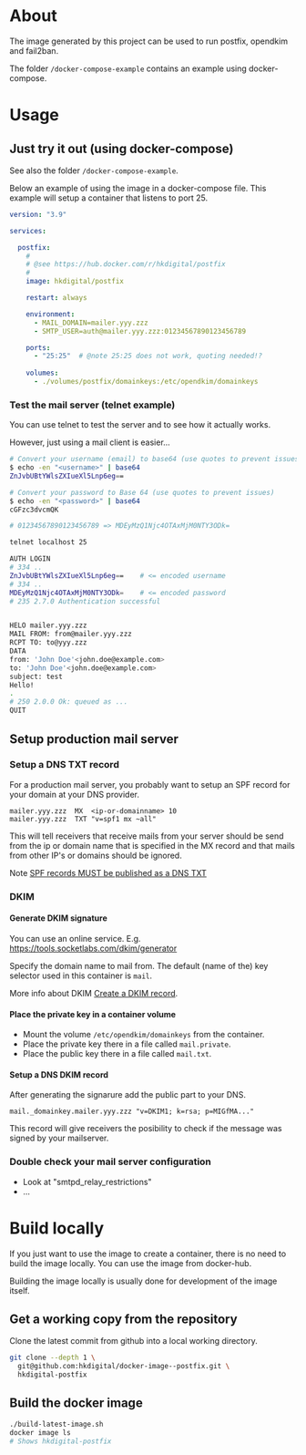 
# About

The image generated by this project can be used to run postfix, 
opendkim and fail2ban.


The folder `/docker-compose-example` contains an example using docker-compose.

# Usage

## Just try it out (using docker-compose)

See also the folder `/docker-compose-example`.

Below an example of using the image in a docker-compose file. This example will 
setup a container that listens to port 25.

```yaml
version: "3.9"

services:

  postfix:
    #
    # @see https://hub.docker.com/r/hkdigital/postfix
    #
    image: hkdigital/postfix

    restart: always

    environment:
      - MAIL_DOMAIN=mailer.yyy.zzz
      - SMTP_USER=auth@mailer.yyy.zzz:01234567890123456789

    ports:
      - "25:25"  # @note 25:25 does not work, quoting needed!?
                
    volumes:
      - ./volumes/postfix/domainkeys:/etc/opendkim/domainkeys
```

### Test the mail server (telnet example)

You can use telnet to test the server and to see how it actually works.

However, just using a mail client is easier...

```bash
# Convert your username (email) to base64 (use quotes to prevent issues)
$ echo -en "<username>" | base64
ZnJvbUBtYWlsZXIueXl5Lnp6eg==

# Convert your password to Base 64 (use quotes to prevent issues)
$ echo -en "<password>" | base64
cGFzc3dvcmQK

# 01234567890123456789 => MDEyMzQ1Njc4OTAxMjM0NTY3ODk=

telnet localhost 25

AUTH LOGIN
# 334 ..
ZnJvbUBtYWlsZXIueXl5Lnp6eg==    # <= encoded username
# 334 ..
MDEyMzQ1Njc4OTAxMjM0NTY3ODk=    # <= encoded password
# 235 2.7.0 Authentication successful


HELO mailer.yyy.zzz
MAIL FROM: from@mailer.yyy.zzz
RCPT TO: to@yyy.zzz
DATA
from: 'John Doe'<john.doe@example.com>
to: 'John Doe'<john.doe@example.com>
subject: test
Hello!
.
# 250 2.0.0 Ok: queued as ...
QUIT
```


## Setup production mail server

### Setup a DNS TXT record

For a production mail server, you probably want to setup an SPF record for your 
domain at your DNS provider.

    mailer.yyy.zzz  MX  <ip-or-domainname> 10
    mailer.yyy.zzz  TXT "v=spf1 mx ~all"    

This will tell receivers that receive mails from your server should be send from the ip or domain name that is specified in the MX record and that mails from other IP's or domains should be ignored.

Note [SPF records MUST be published as a DNS TXT](https://www.rfc-editor.org/rfc/rfc7208#section-3.1)

### DKIM

#### Generate DKIM signature

You can use an online service. E.g. https://tools.socketlabs.com/dkim/generator

Specify the domain name to mail from. The default (name of the) key selector used in this container is `mail`.

More info about DKIM [Create a DKIM record](https://dmarcian.com/create-a-dkim-record/).

#### Place the private key in a container volume

- Mount the volume `/etc/opendkim/domainkeys` from the container.
- Place the private key there in a file called `mail.private`.
- Place the public key there in a file called `mail.txt`.

#### Setup a DNS DKIM record

After generating the signarure add the public part to your DNS.

    mail._domainkey.mailer.yyy.zzz "v=DKIM1; k=rsa; p=MIGfMA..."

This record will give receivers the posibility to check if the message was signed by your mailserver.


### Double check your mail server configuration

- Look at "smtpd_relay_restrictions"
- ...

# Build locally

If you just want to use the image to create a container, there is no need to build the image locally. You can use the image from docker-hub.

Building the image locally is usually done for development of the image itself.

## Get a working copy from the repository

Clone the latest commit from github into a local working directory.

```bash
git clone --depth 1 \
  git@github.com:hkdigital/docker-image--postfix.git \
  hkdigital-postfix
```

## Build the docker image

```bash
./build-latest-image.sh
docker image ls
# Shows hkdigital-postfix
```
